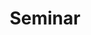 ---
# Featured tags need to have either the `list` or `grid` layout (PRO only).
layout: list

# The title of the tag's page.
title: Seminar

# The name of the tag, used in a post's front matter (e.g. tags: [<slug>]).
slug: seminar

# (Optional) Write a short (~150 characters) description of this featured tag.
description: >
  Posts in Seminar category

# (Optional) You can disable grouping posts by date.
# no_groups: true
---